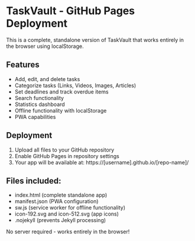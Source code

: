 # TaskVault - GitHub Pages Deployment

This is a complete, standalone version of TaskVault that works entirely in the browser using localStorage.

## Features
- Add, edit, and delete tasks
- Categorize tasks (Links, Videos, Images, Articles)
- Set deadlines and track overdue items
- Search functionality
- Statistics dashboard
- Offline functionality with localStorage
- PWA capabilities

## Deployment
1. Upload all files to your GitHub repository
2. Enable GitHub Pages in repository settings
3. Your app will be available at: https://[username].github.io/[repo-name]/

## Files included:
- index.html (complete standalone app)
- manifest.json (PWA configuration)
- sw.js (service worker for offline functionality)
- icon-192.svg and icon-512.svg (app icons)
- .nojekyll (prevents Jekyll processing)

No server required - works entirely in the browser!
